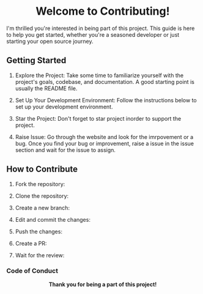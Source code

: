
# <center>Welcome to Contributing! </center>

I'm thrilled you're interested in being part of this project. This guide is here to help you get started, whether you're a seasoned developer or just starting your open source journey.


## Getting Started

1. Explore the Project: Take some time to familiarize yourself with the project's goals, codebase, and documentation. A good starting point is usually the README file.

2. Set Up Your Development Environment: Follow the instructions below to set up your development environment. 

3. Star the Project: Don't forget to star project inorder to support the project.

4. Raise Issue: Go through the website and look for the imrpovement or a bug. Once you find your bug or improvement, raise a issue in the issue section and wait for the issue to assign.

## How to Contribute

1. Fork the repository:

2. Clone the repository:

3. Create a new branch:

4. Edit and commit the changes:

5. Push the changes:

6. Create a PR:

7. Wait for the review:


### Code of Conduct



<center><b> Thank you for being a part of this project! </b></center>

